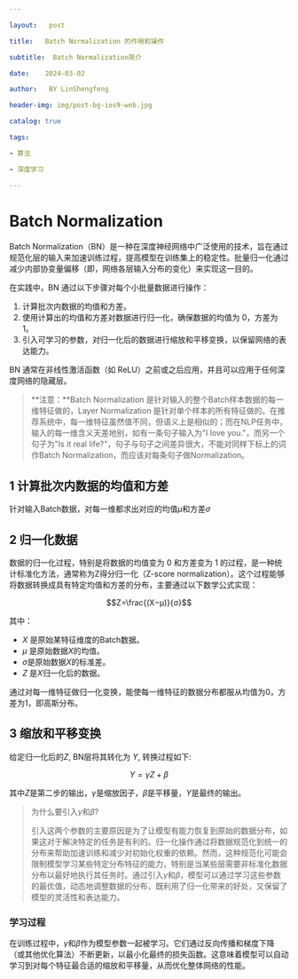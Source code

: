 ```yaml
---

layout:   post

title:   Batch Normalization 的作用和操作

subtitle:  Batch Normalization简介

date:    2024-03-02

author:   BY LinShengfeng

header-img: img/post-bg-ios9-web.jpg

catalog: true

tags:

- 算法

- 深度学习

---
```


# Batch Normalization

Batch Normalization（BN）是一种在深度神经网络中广泛使用的技术，旨在通过规范化层的输入来加速训练过程，提高模型在训练集上的稳定性。批量归一化通过减少内部协变量偏移（即，网络各层输入分布的变化）来实现这一目的。

在实践中，BN 通过以下步骤对每个小批量数据进行操作：

1. 计算批次内数据的均值和方差。
2. 使用计算出的均值和方差对数据进行归一化，确保数据的均值为 0，方差为 1。
3. 引入可学习的参数，对归一化后的数据进行缩放和平移变换，以保留网络的表达能力。

BN 通常在非线性激活函数（如 ReLU）之前或之后应用，并且可以应用于任何深度网络的隐藏层。

>  **注意：**Batch Normalization 是针对输入的整个Batch样本数据的每一维特征做的，Layer Normalization 是针对单个样本的所有特征做的。在推荐系统中，每一维特征虽然值不同，但语义上是相似的；而在NLP任务中，输入的每一维含义天差地别，如有一条句子输入为"I love you."，而另一个句子为"Is it real life?"，句子与句子之间差异很大，不能对同样下标上的词作Batch Normalization，而应该对每条句子做Normalization。

## 1 计算批次内数据的均值和方差

针对输入Batch数据，对每一维都求出对应的均值$\mu$和方差$\sigma$

## 2 归一化数据

数据的归一化过程，特别是将数据的均值变为 0 和方差变为 1 的过程，是一种统计标准化方法，通常称为Z得分归一化（Z-score normalization）。这个过程能够将数据转换成具有特定均值和方差的分布，主要通过以下数学公式实现：

$$Z=\frac{(X−μ)}{σ}$$

其中：

- $X$ 是原始某特征维度的Batch数据。
- $\mu$ 是原始数据$X$的均值。
- $\sigma$是原始数据$X$的标准差。
- $Z$ 是$X$归一化后的数据。

通过对每一维特征做归一化变换，能使每一维特征的数据分布都服从均值为0，方差为1，即高斯分布。

## 3 缩放和平移变换

给定归一化后的$Z$, BN层将其转化为 $Y$, 转换过程如下:

$$Y = \gamma Z + \beta$$

其中$Z$是第二步的输出，$\gamma$是缩放因子，$\beta$是平移量，$Y$是最终的输出。

> 为什么要引入$\gamma$和$\beta$?
>
> 引入这两个参数的主要原因是为了让模型有能力恢复到原始的数据分布，如果这对于解决特定的任务是有利的。归一化操作通过将数据规范化到统一的分布来帮助加速训练和减少对初始化权重的依赖。然而，这种规范化可能会限制模型学习某些特定分布特征的能力，特别是当某些层需要非标准化数据分布以最好地执行其任务时。通过引入$\gamma$和$\beta$，模型可以通过学习这些参数的最优值，动态地调整数据的分布，既利用了归一化带来的好处，又保留了模型的灵活性和表达能力。

### 学习过程

在训练过程中，$\gamma$和$\beta$作为模型参数一起被学习。它们通过反向传播和梯度下降（或其他优化算法）不断更新，以最小化最终的损失函数。这意味着模型可以自动学习到对每个特征最合适的缩放和平移量，从而优化整体网络的性能。

